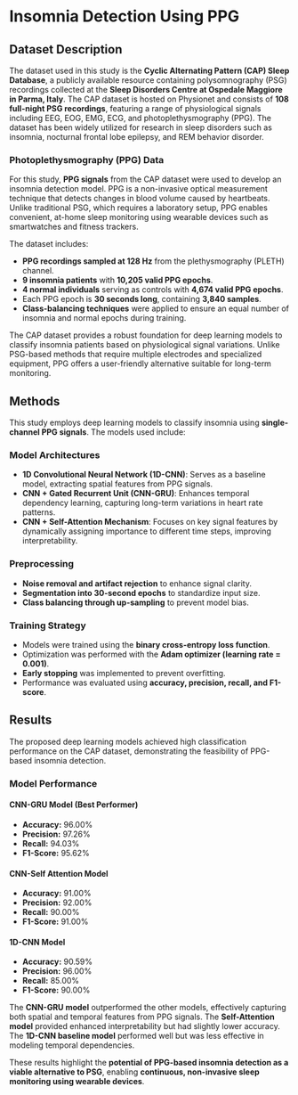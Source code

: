 # Insomnia Detection Using PPG

## Dataset Description
The dataset used in this study is the **Cyclic Alternating Pattern (CAP) Sleep Database**, a publicly available resource containing polysomnography (PSG) recordings collected at the **Sleep Disorders Centre at Ospedale Maggiore in Parma, Italy**. The CAP dataset is hosted on Physionet and consists of **108 full-night PSG recordings**, featuring a range of physiological signals including EEG, EOG, EMG, ECG, and photoplethysmography (PPG). The dataset has been widely utilized for research in sleep disorders such as insomnia, nocturnal frontal lobe epilepsy, and REM behavior disorder.

### Photoplethysmography (PPG) Data
For this study, **PPG signals** from the CAP dataset were used to develop an insomnia detection model. PPG is a non-invasive optical measurement technique that detects changes in blood volume caused by heartbeats. Unlike traditional PSG, which requires a laboratory setup, PPG enables convenient, at-home sleep monitoring using wearable devices such as smartwatches and fitness trackers.

The dataset includes:
- **PPG recordings sampled at 128 Hz** from the plethysmography (PLETH) channel.
- **9 insomnia patients** with **10,205 valid PPG epochs**.
- **4 normal individuals** serving as controls with **4,674 valid PPG epochs**.
- Each PPG epoch is **30 seconds long**, containing **3,840 samples**.
- **Class-balancing techniques** were applied to ensure an equal number of insomnia and normal epochs during training.

The CAP dataset provides a robust foundation for deep learning models to classify insomnia patients based on physiological signal variations. Unlike PSG-based methods that require multiple electrodes and specialized equipment, PPG offers a user-friendly alternative suitable for long-term monitoring.

## Methods
This study employs deep learning models to classify insomnia using **single-channel PPG signals**. The models used include:

### Model Architectures
- **1D Convolutional Neural Network (1D-CNN)**: Serves as a baseline model, extracting spatial features from PPG signals.
- **CNN + Gated Recurrent Unit (CNN-GRU)**: Enhances temporal dependency learning, capturing long-term variations in heart rate patterns.
- **CNN + Self-Attention Mechanism**: Focuses on key signal features by dynamically assigning importance to different time steps, improving interpretability.

### Preprocessing
- **Noise removal and artifact rejection** to enhance signal clarity.
- **Segmentation into 30-second epochs** to standardize input size.
- **Class balancing through up-sampling** to prevent model bias.

### Training Strategy
- Models were trained using the **binary cross-entropy loss function**.
- Optimization was performed with the **Adam optimizer (learning rate = 0.001)**.
- **Early stopping** was implemented to prevent overfitting.
- Performance was evaluated using **accuracy, precision, recall, and F1-score**.

## Results
The proposed deep learning models achieved high classification performance on the CAP dataset, demonstrating the feasibility of PPG-based insomnia detection.

### Model Performance
#### CNN-GRU Model (Best Performer)
- **Accuracy:** 96.00%
- **Precision:** 97.26%
- **Recall:** 94.03%
- **F1-Score:** 95.62%

#### CNN-Self Attention Model
- **Accuracy:** 91.00%
- **Precision:** 92.00%
- **Recall:** 90.00%
- **F1-Score:** 91.00%

#### 1D-CNN Model
- **Accuracy:** 90.59%
- **Precision:** 96.00%
- **Recall:** 85.00%
- **F1-Score:** 90.00%

The **CNN-GRU model** outperformed the other models, effectively capturing both spatial and temporal features from PPG signals. The **Self-Attention model** provided enhanced interpretability but had slightly lower accuracy. The **1D-CNN baseline model** performed well but was less effective in modeling temporal dependencies.

These results highlight the **potential of PPG-based insomnia detection as a viable alternative to PSG**, enabling **continuous, non-invasive sleep monitoring using wearable devices**.

